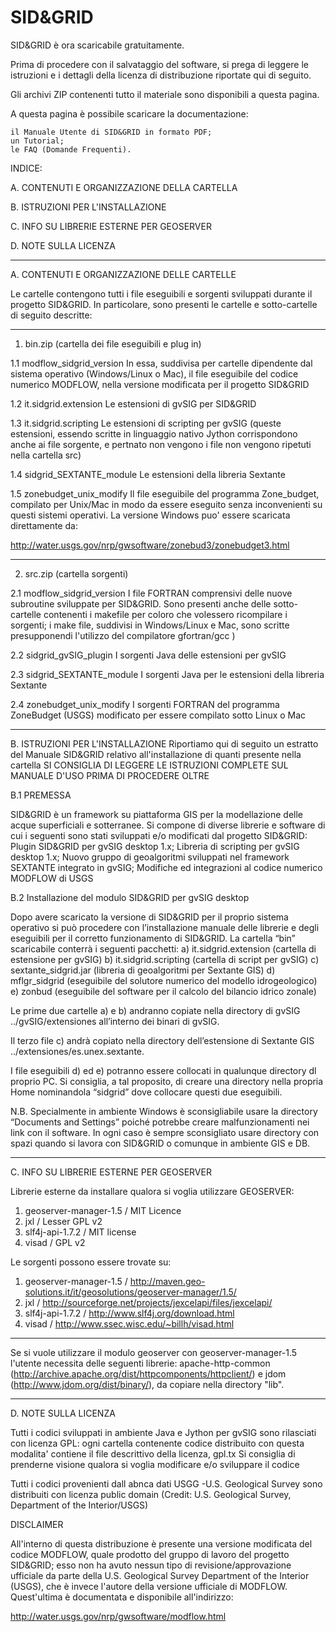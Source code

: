 # SID&GRID
SID&GRID è ora scaricabile gratuitamente.

Prima di procedere con il salvataggio del software, si prega di leggere le istruzioni e i dettagli della licenza di distribuzione riportate qui di seguito.

Gli archivi ZIP contenenti tutto il materiale sono disponibili a questa pagina.

A questa pagina è possibile scaricare la documentazione:

    il Manuale Utente di SID&GRID in formato PDF;
    un Tutorial;
    le FAQ (Domande Frequenti).



INDICE:

A. CONTENUTI E ORGANIZZAZIONE DELLA CARTELLA

B. ISTRUZIONI PER L'INSTALLAZIONE

C. INFO SU LIBRERIE ESTERNE PER GEOSERVER

D. NOTE SULLA LICENZA

**************************************************************
A. CONTENUTI E ORGANIZZAZIONE DELLE CARTELLE

Le cartelle contengono tutti i file eseguibili e sorgenti sviluppati durante
il progetto SID&GRID. In particolare, sono presenti le cartelle e sotto-cartelle di seguito descritte:

-------
1. bin.zip (cartella dei file eseguibili e plug in)

1.1 modflow_sidgrid_version
In essa, suddivisa per cartelle dipendente dal sistema operativo (Windows/Linux o Mac), il file eseguibile del codice numerico MODFLOW,
nella versione modificata per il progetto SID&GRID

1.2 it.sidgrid.extension
Le estensioni di gvSIG per SID&GRID

1.3 it.sidgrid.scripting
Le estensioni di scripting per gvSIG (queste estensioni, essendo scritte in linguaggio nativo Jython
corrispondono anche ai file sorgente, e pertnato non vengono i file non vengono ripetuti nella cartella src)

1.4 sidgrid_SEXTANTE_module
Le estensioni della libreria Sextante

1.5 zonebudget_unix_modify
Il file eseguibile del programma Zone_budget, compilato per Unix/Mac in modo da essere eseguito senza
inconvenienti su questi sistemi operativi. La versione Windows puo' essere scaricata direttamente da:

http://water.usgs.gov/nrp/gwsoftware/zonebud3/zonebudget3.html



------
2. src.zip (cartella sorgenti)

2.1 modflow_sidgrid_version
I file FORTRAN comprensivi delle nuove subroutine sviluppate per SID&GRID. Sono presenti anche delle sotto-cartelle
contenenti i makefile per coloro che volessero ricompilare i sorgenti; i make file, suddivisi in Windows/Linux e Mac, sono
scritte presupponendi l'utilizzo del compilatore gfortran/gcc )

2.2 sidgrid_gvSIG_plugin
I sorgenti Java delle estensioni per gvSIG

2.3 sidgrid_SEXTANTE_module
I sorgenti Java per le estensioni della libreria Sextante

2.4 zonebudget_unix_modify
I sorgenti FORTRAN del programma ZoneBudget (USGS) modificato per essere compilato sotto Linux o Mac

**************************************************************
B. ISTRUZIONI PER L'INSTALLAZIONE
Riportiamo qui di seguito un estratto del Manuale SID&GRID relativo all'installazione di quanti presente nella cartella
SI CONSIGLIA DI LEGGERE LE ISTRUZIONI COMPLETE SUL MANUALE D'USO PRIMA DI PROCEDERE OLTRE


B.1 PREMESSA


SID&GRID è un framework su piattaforma GIS per la modellazione delle acque superficiali e sotterranee.
Si compone di diverse librerie e software di cui i seguenti sono stati sviluppati e/o modificati dal progetto SID&GRID:
Plugin SID&GRID per gvSIG desktop 1.x;
Libreria di scripting per gvSIG desktop 1.x;
Nuovo gruppo di geoalgoritmi sviluppati nel framework SEXTANTE integrato in gvSIG;
Modifiche ed integrazioni al codice numerico MODFLOW di USGS


B.2 Installazione del modulo SID&GRID per gvSIG desktop

Dopo avere scaricato la versione di SID&GRID per il proprio sistema operativo si può procedere con l’installazione manuale delle librerie e degli eseguibili per il corretto funzionamento di SID&GRID.
La cartella “bin” scaricabile conterrà i seguenti pacchetti:
a) it.sidgrid.extension (cartella di estensione per gvSIG)
b) it.sidgrid.scripting (cartella di script per gvSIG)
c) sextante_sidgrid.jar (libreria di geoalgoritmi per Sextante GIS)
d) mflgr_sidgrid (eseguibile del solutore numerico del modello idrogeologico)
e) zonbud (eseguibile del software per il calcolo del bilancio idrico zonale)

Le prime due cartelle a) e b) andranno copiate nella directory di gvSIG ../gvSIG/extensiones all’interno dei binari di gvSIG.

Il terzo file c) andrà copiato nella directory dell’estensione di Sextante GIS ../extensiones/es.unex.sextante.


I file eseguibili d) ed e) potranno essere collocati in qualunque directory dl proprio PC. Si consiglia, a tal proposito, di creare una directory nella propria Home nominandola “sidgrid” dove collocare questi due eseguibili.


N.B. Specialmente in ambiente Windows è sconsigliabile usare la directory “Documents and Settings” poiché potrebbe creare malfunzionamenti nei link con il software. In ogni caso è sempre sconsigliato usare directory con spazi quando si lavora con SID&GRID o comunque in ambiente GIS e DB.

**************************************************************
C. INFO SU LIBRERIE ESTERNE PER GEOSERVER

Librerie esterne da installare qualora si voglia utilizzare GEOSERVER:

1. geoserver-manager-1.5     /    MIT Licence
2. jxl            /    Lesser GPL v2
3. slf4j-api-1.7.2    /    MIT license
4. visad        /     GPL v2

Le sorgenti possono essere trovate su:
1. geoserver-manager-1.5     /    http://maven.geo-solutions.it/it/geosolutions/geoserver-manager/1.5/
2. jxl            /    http://sourceforge.net/projects/jexcelapi/files/jexcelapi/
3. slf4j-api-1.7.2    /    http://www.slf4j.org/download.html
4. visad        /     http://www.ssec.wisc.edu/~billh/visad.html


----------------------
Se si vuole utilizzare il modulo geoserver con geoserver-manager-1.5
l'utente necessita delle seguenti librerie: apache-http-common (http://archive.apache.org/dist/httpcomponents/httpclient/)
e jdom (http://www.jdom.org/dist/binary/), da copiare nella directory "lib".


**************************************************************
D. NOTE SULLA LICENZA

Tutti i codici sviluppati in ambiente Java e Jython per gvSIG sono rilasciati con licenza GPL: ogni cartella contenente
codice distribuito con questa modalita' contiene il file descrittivo della licenza, gpl.tx
Si consiglia di prenderne visione qualora si voglia modificare e/o sviluppare il codice

Tutti i codici provenienti dall abnca dati USGG -U.S. Geological Survey sono distribuiti
con licenza public domain (Credit: U.S. Geological Survey, Department of the Interior/USGS)



DISCLAIMER

All'interno di questa distribuzione è presente una versione modificata del codice MODFLOW, quale prodotto del gruppo di lavoro del progetto SID&GRID; esso non ha avuto nessun tipo di revisione/approvazione ufficiale da parte della U.S. Geological Survey Department of the Interior (USGS), che è invece l'autore della versione ufficiale di MODFLOW. Quest'ultima è documentata e disponibile all'indirizzo:

http://water.usgs.gov/nrp/gwsoftware/modflow.html


